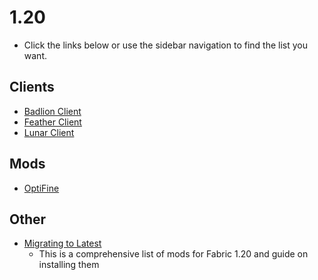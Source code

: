 # 1.20

- Click the links below or use the sidebar navigation to find the list you want.

## Clients

- [Badlion Client](https://microcontrollersdev.github.io/Alternatives/1.8.9/badlion_client)
- [Feather Client](https://microcontrollersdev.github.io/Alternatives/1.8.9/feather_client)
- [Lunar Client](https://microcontrollersdev.github.io/Alternatives/1.8.9/lunar_client)

## Mods

- [OptiFine](https://microcontrollersdev.github.io/Alternatives/latest/optifine)

## Other

- [Migrating to Latest](https://microcontrollersdev.github.io/Alternatives/latest/migrating)
    - This is a comprehensive list of mods for Fabric 1.20 and guide on installing them
